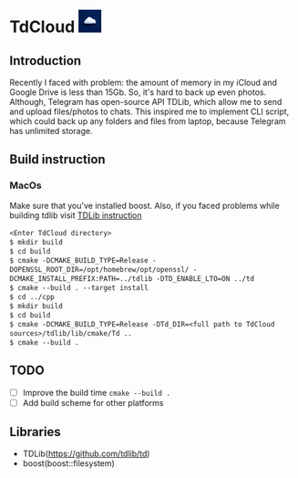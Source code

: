 # TdCloud <img src="images/logo.jpeg" width=40 height=40>

## Introduction
Recently I faced with problem: the amount of memory in my iCloud and Google Drive is less than 15Gb. So, it's hard to back up even photos. 
Although, Telegram has open-source API TDLib, which allow me to send and upload files/photos to chats. 
This inspired me to implement CLI script, which could back up any folders and files from laptop, because Telegram has unlimited storage.
## Build instruction
### MacOs
Make sure that you've installed boost. Also, if you faced problems while building tdlib  visit [TDLib instruction](https://tdlib.github.io/td/build.html?language=C%2B%2B)
```
<Enter TdCloud directory>
$ mkdir build
$ cd build
$ cmake -DCMAKE_BUILD_TYPE=Release -DOPENSSL_ROOT_DIR=/opt/homebrew/opt/openssl/ -DCMAKE_INSTALL_PREFIX:PATH=../tdlib -DTD_ENABLE_LTO=ON ../td
$ cmake --build . --target install
$ cd ../cpp
$ mkdir build
$ cd build
$ cmake -DCMAKE_BUILD_TYPE=Release -DTd_DIR=<full path to TdCloud sources>/tdlib/lib/cmake/Td ..
$ cmake --build .
```
## TODO
- [ ] Improve the build time `cmake --build .`
- [ ] Add build scheme for other platforms
## Libraries
- TDLib(https://github.com/tdlib/td)
- boost(boost::filesystem)
